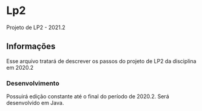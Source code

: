 # Lp2
Projeto de LP2 - 2021.2

## Informações

Esse arquivo tratará de descrever os passos do projeto de LP2 da disciplina em 2020.2

### Desenvolvimento

Possuirá edição constante até o final do período de 2020.2.
Será desenvolvido em Java.

